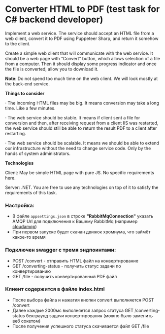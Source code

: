 # Converter HTML to PDF (test task for C# backend developer)

Implement a web service. The service should accept an HTML file from a web client, convert it to PDF using Puppeteer Sharp, and return it somehow to the client.

Create a simple web client that will communicate with the web service. It should be a web page with “Convert” button, which allows selection of a file from a computer. Then it should display some progress indicator and once the file is converted, allow you to download it.

**Note**: Do not spend too much time on the web client. We will look mostly at the back-end service.

**Things to consider**

· The incoming HTML files may be big. It means conversion may take a long time. Like a few minutes.

· The web service should be stable. It means if client sent a file for conversion and then, after receiving request from a client IIS was restarted, the web service should still be able to return the result PDF to a client after restarting.

· The web service should be scalable. It means we should be able to extend our infrastructure without the need to change service code. Only by the hands of system administrators.

**Technologies**

Client: May be simple HTML page with pure JS. No specific requirements here.

Server: .NET. You are free to use any technologies on top of it to satisfy the requirements of this task.

### Настройка:
- В файле `appsettings.json` в строке **"RabbitMqConnection"** указать AMQP Url для подключения к Вашему RabbitMq (например [cloudamqp](https://www.cloudamqp.com/ "из"))
- При первом запуске будет скачан движок хромиума, что займёт какое-то время

### Подключен swagger с тремя эндпоинтами:
- POST /convert - отправить HTML файл на конвертирование
- GET /converting-status - получить статус задачи по конвертированию
- GET /file - получить конвертированный PDF файл

### Клиент содержится в файле index.html
- После выбора файла и нажатия кнопки convert выполняется POST /convert
- Далее каждые 2000мс выполняется запрос статуса GET /converting-status бекграунд задачи конвертирования (можно было заменить веб сокетом)
- После получения успешного статуса скачивается файл GET /file
